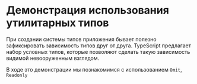 # Демонстрация использования утилитарных типов 

При создании системы типов приложения бывает полезно зафиксировать зависимость типов друг от друга. TypeScript предлагает набор условных типов, которые позволяют сделать такую зависимость видимой невооруженным взглядом.

В ходе это демонстрации мы познакомимся с использованием `Omit`, `Readonly`